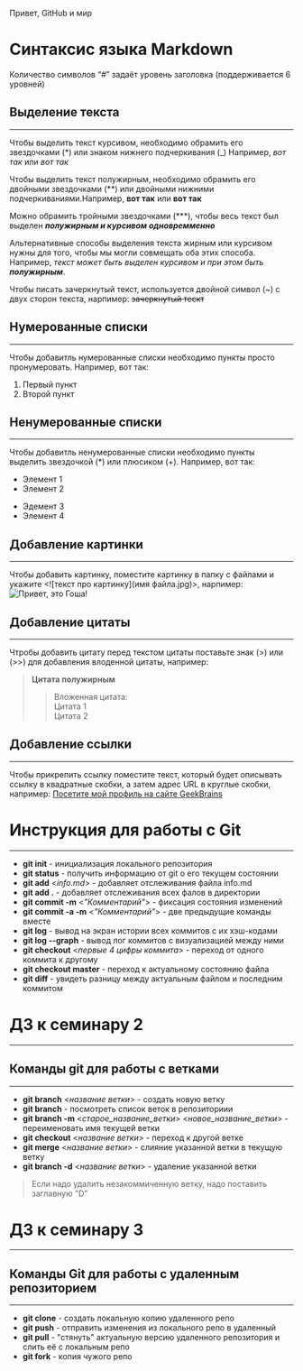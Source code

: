 Привет, GitHub и мир
# **Синтаксис языка Markdown**

Количество символов “#” задаёт уровень заголовка  (поддерживается 6 уровней)

## Выделение текста
___
Чтобы выделить текст курсивом, необходимо обрамить его звездочками (*) или знаком нижнего подчеркивания (_) Например, *вот так* или _вот так_

Чтобы выделить текст полужирным, необходимо обрамить его двойными звездочками (**) или двойными нижними подчеркиваниями.Например, **вот так** или __вот так__

Можно обрамить тройными звездочками (***), чтобы весь текст был выделен ***полужирным и курсивом одновремменно***

Альтернативные способы выделения текста жирным или курсивом нужны для того, чтобы мы могли совмещать оба этих способа. Например, _текст может быть выделен курсивом и при этом быть **полужирным**_.

Чтобы писать зачеркнутый текст, используется двойной символ (~) с двух сторон текста, нарпимер: ~~зачеркнутый тескт~~

## Нумерованные списки
---
Чтобы добавитль нумерованные списки необходимо пункты просто пронумеровать. Например, вот так:
1. Первый пункт
2. Второй пункт

## Ненумерованные списки
---
Чтобы добавитль ненумерованные списки необходимо пункты выделить звездочкой (*) или плюсиком (+). Например, вот так:
* Элемент 1
* Элемент 2
+ Эдемент 3
+ Элемент 4

## Добавление картинки
___
Чтобы добавить картинку, поместите картинку в папку с файлами и укажите <![текст про картинку](имя файла.jpg)>, нарпимер:
![Привет, это Гоша!](Gosha.jpg)

## Добавление цитаты
___
Чтробы добавить цитату перед текстом цитаты поставьте знак (>) или (>>) для добавления влоденной цитаты, например:
> **Цитата полужирным**
>> Вложенная цитата:  
>> Цитата 1  
>> Цитата 2

## Добавление ссылки
___
Чтобы прикрепить ссылку поместите текст, который будет описывать ссылку в квадратные скобки, а затем адрес URL в круглые скобки, например:
[Посетите мой профиль на сайте GeekBrains](https://gb.ru/users/8798548)

# **Инструкция для работы с Git**
___
* **git init** - инициализация локального репозитория
* **git status** - получить информацию от git о его текущем состоянии
* **git add** <*info.md*> - добавляет отслеживания файла info.md
* **git add .** - добавляет отслеживания всех фалов в директории
* **git commit -m** <*"Комментарий"*> - фиксация состояния изменений
* **git commit -a -m** <*"Комментарий"*> - две предыдущие команды вместе
* **git log** - вывод на экран истории всех коммитов с их хэш-кодами
* **git log --graph** - вывод лог коммитов с визуализацией между ними
* **git checkout** <*первые 4 цифры коммита*> - переход от одного коммита к другому
* **git checkout master** - переход к актуальному состоянию файла
* **git diff** - увидеть разницу между актуальным файлом и последним коммитом

# **ДЗ к семинару 2**
---
## Команды git для работы с ветками
---
* **git branch** <*название ветки*> - создать новую ветку
* **git branch** - посмотреть список веток в репозиториии
* **git branch -m** <*старое_название_ветки*> <*новое_название_ветки*> - переименовать имя текущей ветки
* **git checkout** <*название ветки*> - переход к другой ветке
* **git merge** <*название ветки*> - слияние указанной ветки в текущую ветку
* **git branch -d** <*название ветки*> - удаление указанной ветки
> Если надо удалить незакоммиченную ветку, надо поставить заглавную "D"

# **ДЗ к семинару 3**
---
## Команды Git для работы с удаленным репозиторием
---
* **git clone** - создать локальную копию удаленного репо
* **git push** - отправить изменения из локального репо в удаленный
* **git pull** - "стянуть" актуальную версию удаленного репозитория и слить её с локальным репо
* **git fork** - копия чужого репо
